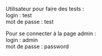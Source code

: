 Utilisateur pour faire des tests :<br> 
login : test<br>
mot de passe : test

Pour se connecter à la page admin :
<br>login : admin
<br>mot de passe : password